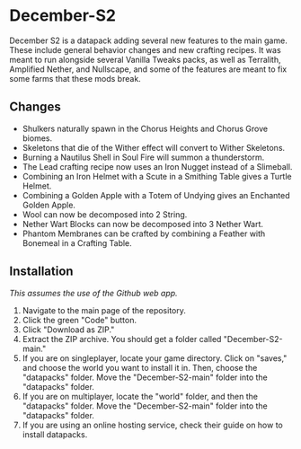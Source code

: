 # December-S2
December S2 is a datapack adding several new features to the main game. These include general behavior changes and new crafting recipes. It was meant to run alongside several Vanilla Tweaks packs, as well as Terralith, Amplified Nether, and Nullscape, and some of the features are meant to fix some farms that these mods break.
## Changes
 - Shulkers naturally spawn in the Chorus Heights and Chorus Grove biomes.
 - Skeletons that die of the Wither effect will convert to Wither Skeletons.
 - Burning a Nautilus Shell in Soul Fire will summon a thunderstorm.
 - The Lead crafting recipe now uses an Iron Nugget instead of a Slimeball.
 - Combining an Iron Helmet with a Scute in a Smithing Table gives a Turtle Helmet.
 - Combining a Golden Apple with a Totem of Undying gives an Enchanted Golden Apple.
 - Wool can now be decomposed into 2 String.
 - Nether Wart Blocks can now be decomposed into 3 Nether Wart.
 - Phantom Membranes can be crafted by combining a Feather with Bonemeal in a Crafting Table.
 ## Installation
*This assumes the use of the Github web app.*
1. Navigate to the main page of the repository.
2. Click the green "Code" button.
3. Click "Download as ZIP."
4. Extract the ZIP archive. You should get a folder called "December-S2-main."
5. If you are on singleplayer, locate your game directory. Click on "saves," and choose the world you want to install it in. Then, choose the "datapacks" folder. Move the "December-S2-main" folder into the "datapacks" folder.
6. If you are on multiplayer, locate the "world" folder, and then the "datapacks" folder. Move the "December-S2-main" folder into the "datapacks" folder.
7. If you are using an online hosting service, check their guide on how to install datapacks.

